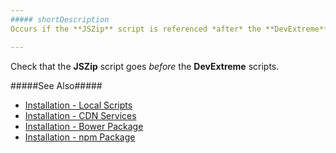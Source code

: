 ```yaml
---
##### shortDescription
Occurs if the **JSZip** script is referenced *after* the **DevExtreme** scripts.

---
```

Check that the **JSZip** script goes *before* the **DevExtreme** scripts.

#####See Also#####
- [Installation - Local Scripts](/concepts/00%20Getting%20Started/01%20Installation/01%20Local%20Scripts.md '/Documentation/Guide/Getting_Started/Installation/Local_Scripts/')
- [Installation - CDN Services](/concepts/00%20Getting%20Started/01%20Installation/05%20CDN%20Services.md '/Documentation/Guide/Getting_Started/Installation/CDN_Services/')
- [Installation - Bower Package](/concepts/00%20Getting%20Started/01%20Installation/15%20Bower%20Package.md '/Documentation/Guide/Getting_Started/Installation/Bower_Package/')
- [Installation - npm Package](/concepts/00%20Getting%20Started/01%20Installation/20%20npm%20Package.md '/Documentation/Guide/Getting_Started/Installation/npm_Package/')